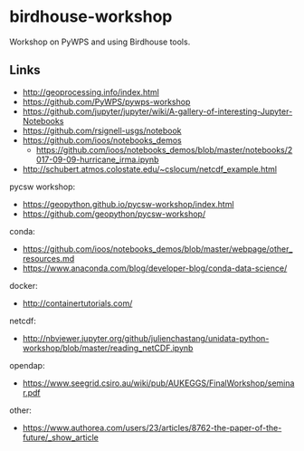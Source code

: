 # birdhouse-workshop

Workshop on PyWPS and using Birdhouse tools.

## Links

* http://geoprocessing.info/index.html
* https://github.com/PyWPS/pywps-workshop
* https://github.com/jupyter/jupyter/wiki/A-gallery-of-interesting-Jupyter-Notebooks
* https://github.com/rsignell-usgs/notebook
* https://github.com/ioos/notebooks_demos
  * https://github.com/ioos/notebooks_demos/blob/master/notebooks/2017-09-09-hurricane_irma.ipynb
* http://schubert.atmos.colostate.edu/~cslocum/netcdf_example.html

pycsw workshop:
* https://geopython.github.io/pycsw-workshop/index.html
* https://github.com/geopython/pycsw-workshop/

conda:
* https://github.com/ioos/notebooks_demos/blob/master/webpage/other_resources.md
* https://www.anaconda.com/blog/developer-blog/conda-data-science/

docker:
* http://containertutorials.com/

netcdf:
* http://nbviewer.jupyter.org/github/julienchastang/unidata-python-workshop/blob/master/reading_netCDF.ipynb

opendap:
* https://www.seegrid.csiro.au/wiki/pub/AUKEGGS/FinalWorkshop/seminar.pdf

other:
* https://www.authorea.com/users/23/articles/8762-the-paper-of-the-future/_show_article
